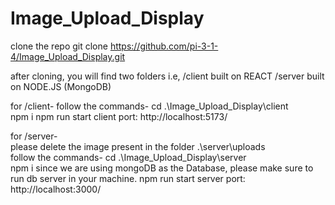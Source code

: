 # Image_Upload_Display

clone the repo
git clone https://github.com/pi-3-1-4/Image_Upload_Display.git

after cloning, you will find two folders i.e, 
 /client built on REACT
 /server built on NODE.JS (MongoDB)


for /client-
  follow the commands-
       cd .\Image_Upload_Display\client\
       npm i
       npm run start
       client port: http://localhost:5173/


for /server-\
  please delete the image present in the folder .\server\uploads\
  follow the commands-
       cd .\Image_Upload_Display\server\
       npm i
       since we are using mongoDB as the Database, please make sure to run db server in your machine.
       npm run start
       server port: http://localhost:3000/
